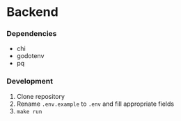 # Backend

### Dependencies

- chi
- godotenv
- pq

### Development

1. Clone repository
2. Rename `.env.example` to `.env` and fill appropriate fields
3. `make run`
